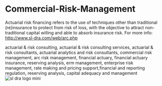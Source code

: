 # Commercial-Risk-Management
Actuarial risk financing refers to the use of techniques other than traditional (re)insurance to protect from risk of loss, with the objective to attract non-traditional capital willing and able to absorb insurance risk.  For more info: http://www.sl-dra.com/web/arc.php

actuarial & risk consulting, actuarial & risk consulting services,  actuarial & risk consultants, actuarial analytics and risk consultants, commercial risk management, arc risk management, financial actuary, financial actuary insurance, reserving analysis, erm management, enterprise risk management, rate making and pricing support,financial and reporting regulation, reserving analysis, capital adequacy and management![sl dra logo mini](https://user-images.githubusercontent.com/97277589/150290387-a64bc8a7-809a-473d-ad2d-2bae9a42b2c4.jpg)
